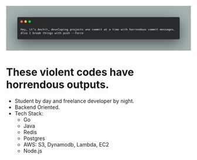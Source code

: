 ![about PapaDonut9](./Github_aboutme.png)
# These violent codes have horrendous outputs.

  - Student by day and freelance developer by night.
  - Backend Oriented.
  - Tech Stack:
    - Go
    - Java
    - Redis
    - Postgres
    - AWS: S3, Dynamodb, Lambda, EC2
    - Node.js
